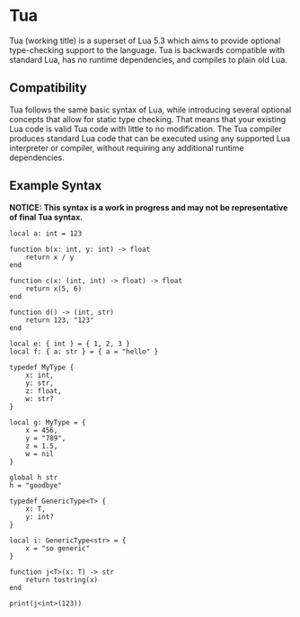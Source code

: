 
# Tua

Tua (working title) is a superset of Lua 5.3 which aims to provide optional type-checking support to the language. Tua is backwards compatible with standard Lua, has no runtime dependencies, and compiles to plain old Lua. 

## Compatibility
Tua follows the same basic syntax of Lua, while introducing several optional concepts that allow for static type checking. That means that your existing Lua code is valid Tua code with little to no modification. The Tua compiler produces standard Lua code that can be executed using any supported Lua interpreter or compiler, without requiring any additional runtime dependencies.

## Example Syntax
**NOTICE: This syntax is a work in progress and may not be representative of final Tua syntax.**

    local a: int = 123
    
	function b(x: int, y: int) -> float
		return x / y
	end	
	
	function c(x: (int, int) -> float) -> float
		return x(5, 6)
	end
	
	function d() -> (int, str)
		return 123, "123"
	end
	
	local e: { int } = { 1, 2, 3 }
	local f: { a: str } = { a = "hello" }
	
    typedef MyType {
		x: int,
		y: str,
		z: float,
		w: str?
	}
	
	local g: MyType = {
		x = 456,
		y = "789",
		z = 1.5,
		w = nil
	}
	
	global h str
	h = "goodbye"
	
	typedef GenericType<T> {
	    x: T,
	    y: int?
	}
	
	local i: GenericType<str> = {
	    x = "so generic"
	}
	
	function j<T>(x: T) -> str 
	    return tostring(x)
	end
	
	print(j<int>(123))
	
